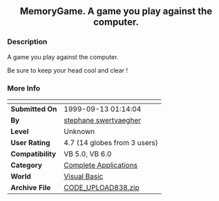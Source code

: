 ﻿<div align="center">

## MemoryGame\. A game you play against the computer\.


</div>

### Description

A game you play against the computer.

Be sure to keep your head cool and clear !
 
### More Info
 


<span>             |<span>
---                |---
**Submitted On**   |1999-09-13 01:14:04
**By**             |[stephane swertvaegher](https://github.com/Planet-Source-Code/PSCIndex/blob/master/ByAuthor/stephane-swertvaegher.md)
**Level**          |Unknown
**User Rating**    |4.7 (14 globes from 3 users)
**Compatibility**  |VB 5\.0, VB 6\.0
**Category**       |[Complete Applications](https://github.com/Planet-Source-Code/PSCIndex/blob/master/ByCategory/complete-applications__1-27.md)
**World**          |[Visual Basic](https://github.com/Planet-Source-Code/PSCIndex/blob/master/ByWorld/visual-basic.md)
**Archive File**   |[CODE\_UPLOAD838\.zip](https://github.com/Planet-Source-Code/stephane-swertvaegher-memorygame-a-game-you-play-against-the-computer__1-3495/archive/master.zip)








